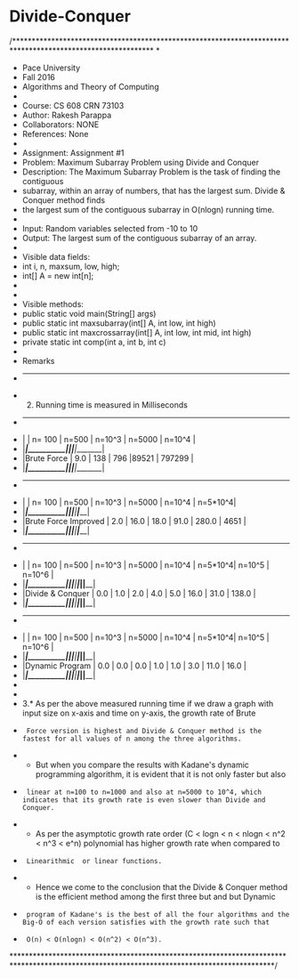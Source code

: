 # Divide-Conquer
/************************************************************************************************************
 *
 *  Pace University
 *  Fall 2016
 *  Algorithms and Theory of Computing
 *
 *  Course: CS 608 CRN 73103
 *  Author: Rakesh Parappa
 *  Collaborators: NONE
 *  References: None
 *
 *  Assignment: Assignment #1
 *  Problem: Maximum Subarray Problem using Divide and Conquer
 *  Description: The Maximum Subarray Problem is the task of finding the contiguous
 *	subarray, within an array of numbers, that has the largest sum. Divide & Conquer method finds 
 *	the largest sum of the contiguous subarray in O(nlogn) running time.
 *
 *  Input: Random variables selected from -10 to 10
 *  Output: The largest sum of the contiguous subarray of an array.
 *
 *  Visible data fields:
 *  int i, n, maxsum, low, high;
 *	int[] A = new int[n];
 *
 *
 *  Visible methods:
 *  public static void main(String[] args)
 *  public static int maxsubarray(int[] A, int low, int high)
 *  public static int maxcrossarray(int[] A, int low, int mid, int high)
 *  private static int comp(int a, int b, int c)
 *
 *   Remarks
 *   -------
 * 2. Running time is measured in Milliseconds
 *  _______________________________________________________________________ 
 *  |						|  n= 100  | n=500  | n=10^3 | n=5000 | n=10^4 |
 *  |_______________________|__________|________|________|________|________|	 
 *	|Brute Force			|  9.0     | 138    | 796	 |89521	  |	797299 |	
 *	|_______________________|__________|________|________|________|________|
 *	_________________________________________________________________________________ 
 *  |						|  n= 100  | n=500  | n=10^3 | n=5000 | n=10^4 | n=5*10^4|
 *  |_______________________|__________|________|________|________|________|_________|	 
 *	|Brute Force Improved	|  2.0     | 16.0   | 18.0	 | 91.0	  |	280.0  | 4651	 |
 *	|_______________________|__________|________|________|________|________|_________|
 *  ___________________________________________________________________________________________________
 *  |						|   n= 100 | n=500  | n=10^3 | n=5000 | n=10^4 | n=5*10^4| n=10^5 | n=10^6 |
 *  |_______________________|__________|________|________|________|________|_________|________|________|	 
 *	|Divide & Conquer		|  0.0     |  1.0	|  2.0	 |	4.0   |	5.0    | 16.0    | 31.0   | 138.0  |
 *	|_______________________|__________|________|________|________|________|_________|________|________|
 *  ___________________________________________________________________________________________________
 *  |						|   n= 100 | n=500  | n=10^3 | n=5000 | n=10^4 | n=5*10^4| n=10^5 | n=10^6 |
 *  |_______________________|__________|________|________|________|________|_________|________|________|	 
 *	|Dynamic Program		|  0.0     |  0.0	|  0.0	 |	1.0   |	1.0    | 3.0     | 11.0   | 16.0   |
 *	|_______________________|__________|________|________|________|________|_________|________|________|
 *
 *
 *  3.* As per the above measured running time if we draw a graph with input size on x-axis and time on y-axis, the growth rate of Brute
 *    	Force version is highest and Divide & Conquer method is the fastest for all values of n among the three algorithms. 
 *    *	But when you compare the results with Kadane's dynamic programming algorithm, it is evident that it is not only faster but also
 *    	linear at n=100 to n=1000 and also at n=5000 to 10^4, which indicates that its growth rate is even slower than Divide and Conquer.
 *    * As per the asymptotic growth rate order (C < logn < n < nlogn < n^2 < n^3 < e^n) polynomial has higher growth rate when compared to
 *      Linearithmic  or linear functions.
 *    * Hence we come to the conclusion that the Divide & Conquer method is the efficient method among the first three but and but Dynamic 
 *    	program of Kadane's is the best of all the four algorithms and the Big-O of each version satisfies with the growth rate such that 
 *      O(n) < O(nlogn) < O(n^2) < O(n^3).
 *******************************************************************************************************************************************/
